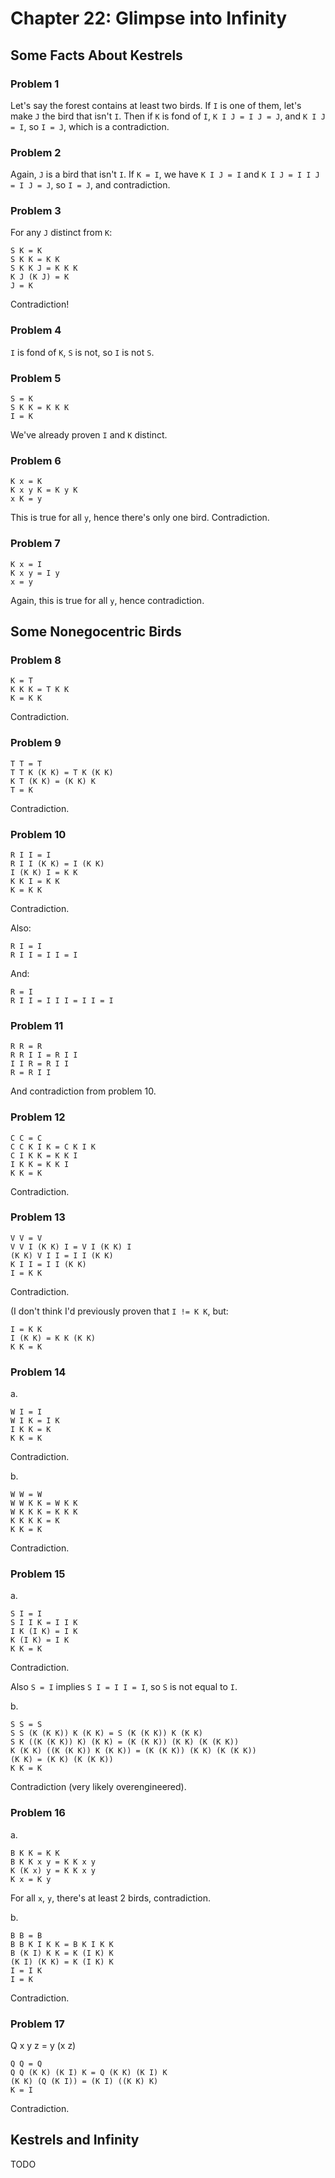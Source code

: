 # Chapter 22: Glimpse into Infinity

## Some Facts About Kestrels

### Problem 1

Let's say the forest contains at least two birds. If `I` is one of
them, let's make `J` the bird that isn't `I`. Then if `K` is fond of
`I`, `K I J = I J = J`, and `K I J = I`, so `I = J`, which is a
contradiction.

### Problem 2

Again, `J` is a bird that isn't `I`. If `K = I`, we have `K I J = I`
and `K I J = I I J = I J = J`, so `I = J`, and contradiction.

### Problem 3

For any `J` distinct from `K`:

```
S K = K
S K K = K K
S K K J = K K K
K J (K J) = K
J = K
```

Contradiction!

### Problem 4

`I` is fond of `K`, `S` is not, so `I` is not `S`.

### Problem 5

```
S = K
S K K = K K K
I = K
```

We've already proven `I` and `K` distinct.

### Problem 6

```
K x = K
K x y K = K y K
x K = y
```

This is true for all `y`, hence there's only one bird. Contradiction.

### Problem 7

```
K x = I
K x y = I y
x = y
```

Again, this is true for all `y`, hence contradiction.

## Some Nonegocentric Birds

### Problem 8

```
K = T
K K K = T K K
K = K K
```

Contradiction.

### Problem 9

```
T T = T
T T K (K K) = T K (K K)
K T (K K) = (K K) K
T = K
```

Contradiction.

### Problem 10

```
R I I = I
R I I (K K) = I (K K)
I (K K) I = K K
K K I = K K
K = K K
```

Contradiction.

Also:

```
R I = I
R I I = I I = I
```

And:

```
R = I
R I I = I I I = I I = I
```

### Problem 11

```
R R = R
R R I I = R I I
I I R = R I I
R = R I I
```

And contradiction from problem 10.

### Problem 12

```
C C = C
C C K I K = C K I K
C I K K = K K I
I K K = K K I
K K = K
```

Contradiction.

### Problem 13

```
V V = V
V V I (K K) I = V I (K K) I
(K K) V I I = I I (K K)
K I I = I I (K K)
I = K K
```

Contradiction.

(I don't think I'd previously proven that `I != K K`, but:

```
I = K K
I (K K) = K K (K K)
K K = K
```

### Problem 14

a.

```
W I = I
W I K = I K
I K K = K
K K = K
```

Contradiction.

b.

```
W W = W
W W K K = W K K
W K K K = K K K
K K K K = K
K K = K
```

Contradiction.

### Problem 15

a.

```
S I = I
S I I K = I I K
I K (I K) = I K
K (I K) = I K
K K = K
```

Contradiction.

Also `S = I` implies `S I = I I = I`, so `S` is not equal to `I`.

b.

```
S S = S
S S (K (K K)) K (K K) = S (K (K K)) K (K K)
S K ((K (K K)) K) (K K) = (K (K K)) (K K) (K (K K))
K (K K) ((K (K K)) K (K K)) = (K (K K)) (K K) (K (K K))
(K K) = (K K) (K (K K))
K K = K
```

Contradiction (very likely overengineered).

### Problem 16

a.

```
B K K = K K
B K K x y = K K x y
K (K x) y = K K x y
K x = K y
```

For all `x`, `y`, there's at least 2 birds, contradiction.

b.

```
B B = B
B B K I K K = B K I K K
B (K I) K K = K (I K) K
(K I) (K K) = K (I K) K
I = I K
I = K
```

Contradiction.

### Problem 17

Q x y z = y (x z)

```
Q Q = Q
Q Q (K K) (K I) K = Q (K K) (K I) K
(K K) (Q (K I)) = (K I) ((K K) K)
K = I
```

Contradiction.

## Kestrels and Infinity

TODO
